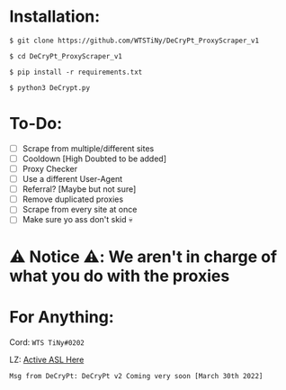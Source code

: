 # Installation:
`$ git clone https://github.com/WTSTiNy/DeCryPt_ProxyScraper_v1`

`$ cd DeCryPt_ProxyScraper_v1`

`$ pip install -r requirements.txt`

`$ python3 DeCrypt.py`


# To-Do:
- [ ] Scrape from multiple/different sites
- [ ] Cooldown [High Doubted to be added]
- [ ] Proxy Checker
- [ ] Use a different User-Agent
- [ ] Referral? [Maybe but not sure]
- [ ] Remove duplicated proxies
- [ ] Scrape from every site at once
- [ ] Make sure yo ass don't skid 💀

# ⚠️ Notice ⚠️: We aren't in charge of what you do with the proxies


# For Anything:
Cord: `WTS TiNy#0202`

LZ: [Active ASL Here](https://leakzone.net/User-TiNy)

`Msg from DeCryPt: DeCryPt v2 Coming very soon [March 30th 2022]`
